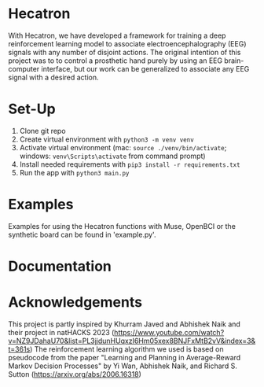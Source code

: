 # Hecatron
With Hecatron, we have developed a framework for training a deep reinforcement learning model to associate electroencephalography (EEG) signals with any number of disjoint actions. The original intention of this project was to to control a prosthetic hand purely by using an EEG brain-computer interface, but our work can be generalized to associate any EEG signal with a desired action.

# Set-Up
1. Clone git repo
2. Create virtual environment with ```python3 -m venv venv```
3. Activate virtual environment (mac: ```source ./venv/bin/activate```; windows: ```venv\Scripts\activate``` from command prompt)
4. Install needed requirements with ```pip3 install -r requirements.txt```
5. Run the app with ```python3 main.py```

# Examples 
Examples for using the Hecatron functions with Muse, OpenBCI or the synthetic board can be found in 'example.py'.

# Documentation

# Acknowledgements
This project is partly inspired by Khurram Javed and Abhishek Naik and their project in natHACKS 2023 (https://www.youtube.com/watch?v=NZ9JDahaU70&list=PL3jjdunHUqxzI6Hm05xex8BNJFxMtB2vV&index=3&t=361s)
The reinforcement learning algorithm we used is based on pseudocode from the paper "Learning and Planning in Average-Reward Markov Decision Processes" by Yi Wan, Abhishek Naik, and Richard S. Sutton (https://arxiv.org/abs/2006.16318)

